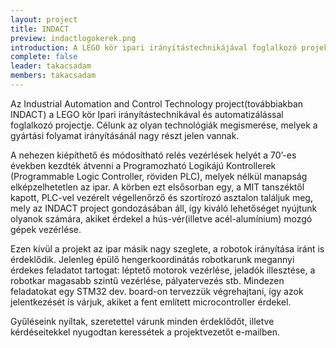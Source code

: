 ```yaml
---
layout: project
title: INDACT
preview: indactlogokerek.png
introduction: A LEGO kör ipari irányítástechnikájával foglalkozó projektje.
complete: false
leader: takacsadam
members: takacsadam
---
```

Az Industrial Automation and Control Technology project(továbbiakban INDACT) a LEGO kör Ipari irányítástechnikával és automatizálással foglalkozó projectje. Célunk az olyan technológiák megismerése, melyek a gyártási folyamat irányításánál nagy részt jelen vannak.

A nehezen kiépíthető és módosítható relés vezérlések helyét a 70’-es években kezdték átvenni a Programozható Logikájú Kontrollerek (Programmable Logic Controller, röviden PLC), melyek nélkül manapság elképzelhetetlen az ipar. A körben ezt elsősorban egy, a MIT tanszéktől kapott, PLC-vel vezérelt végellenőrző és szortírozó asztalon találjuk meg, mely az INDACT project gondozásában áll, így kiváló lehetőséget nyújtunk olyanok számára, akiket érdekel a hús-vér(illetve acél-alumínium) mozgó gépek vezérlése.

Ezen kívül a projekt az ipar másik nagy szeglete, a robotok irányítása iránt is érdeklődik. Jelenleg épülő hengerkoordinátás robotkarunk megannyi érdekes feladatot tartogat: léptető motorok vezérlése, jeladók illesztése, a robotkar magasabb szintű vezérlése, pályatervezés stb. Mindezen feladatokat egy STM32 dev. board-on tervezzük végrehajtani, így azok jelentkezését is várjuk, akiket a fent említett microcontroller érdekel.

Gyűléseink nyíltak, szeretettel várunk minden érdeklődőt, illetve kérdéseitekkel nyugodtan keressétek a projektvezetőt e-mailben.
